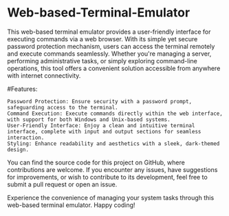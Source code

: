 # Web-based-Terminal-Emulator
This web-based terminal emulator provides a user-friendly interface for executing commands via a web browser. With its simple yet secure password protection mechanism, users can access the terminal remotely and execute commands seamlessly. Whether you're managing a server, performing administrative tasks, or simply exploring command-line operations, this tool offers a convenient solution accessible from anywhere with internet connectivity.

#Features:

    Password Protection: Ensure security with a password prompt, safeguarding access to the terminal.
    Command Execution: Execute commands directly within the web interface, with support for both Windows and Unix-based systems.
    User-Friendly Interface: Enjoy a clean and intuitive terminal interface, complete with input and output sections for seamless interaction.
    Styling: Enhance readability and aesthetics with a sleek, dark-themed design.

You can find the source code for this project on GitHub, where contributions are welcome. If you encounter any issues, have suggestions for improvements, or wish to contribute to its development, feel free to submit a pull request or open an issue.


Experience the convenience of managing your system tasks through this web-based terminal emulator. Happy coding!
